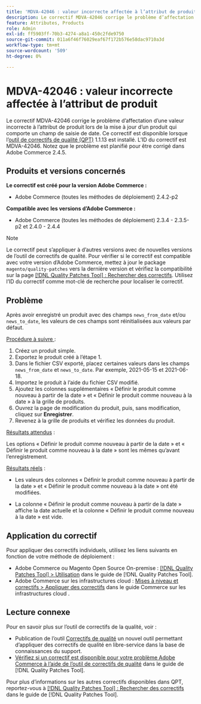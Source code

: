 ```yaml
---
title: 'MDVA-42046 : valeur incorrecte affectée à l’attribut de produit'
description: Le correctif MDVA-42046 corrige le problème d’affectation d’une valeur incorrecte à l’attribut de produit lors de la mise à jour d’un produit qui comporte un champ de saisie de date. Ce correctif est disponible lorsque l’outil [Outil de correctifs de la qualité (QPT)](https://experienceleague.adobe.com/en/docs/commerce-operations/tools/quality-patches-tool/quality-patches-tool-to-self-serve-quality-patches) 1.1.13 est installé. L’ID du correctif est MDVA-42046. Notez que le problème est planifié pour être corrigé dans Adobe Commerce 2.4.5.
feature: Attributes, Products
role: Admin
exl-id: ff5903ff-70b3-4274-a8a1-450c2fde9750
source-git-commit: 011a6f46f76029eaf67f172b576e58dac9710a3d
workflow-type: tm+mt
source-wordcount: '509'
ht-degree: 0%

---
```


# MDVA-42046 : valeur incorrecte affectée à l’attribut de produit

Le correctif MDVA-42046 corrige le problème d’affectation d’une valeur incorrecte à l’attribut de produit lors de la mise à jour d’un produit qui comporte un champ de saisie de date. Ce correctif est disponible lorsque l’[outil de correctifs de qualité (QPT)](https://experienceleague.adobe.com/en/docs/commerce-operations/tools/quality-patches-tool/quality-patches-tool-to-self-serve-quality-patches) 1.1.13 est installé. L’ID du correctif est MDVA-42046. Notez que le problème est planifié pour être corrigé dans Adobe Commerce 2.4.5.

## Produits et versions concernés

**Le correctif est créé pour la version Adobe Commerce :**

* Adobe Commerce (toutes les méthodes de déploiement) 2.4.2-p2

**Compatible avec les versions d’Adobe Commerce :**

* Adobe Commerce (toutes les méthodes de déploiement) 2.3.4 - 2.3.5-p2 et 2.4.0 - 2.4.4

>[!NOTE]
>
>Le correctif peut s’appliquer à d’autres versions avec de nouvelles versions de l’outil de correctifs de qualité. Pour vérifier si le correctif est compatible avec votre version d’Adobe Commerce, mettez à jour le package `magento/quality-patches` vers la dernière version et vérifiez la compatibilité sur la page [[!DNL Quality Patches Tool] : Rechercher des correctifs](https://experienceleague.adobe.com/en/docs/commerce-operations/tools/quality-patches-tool/quality-patches-tool-to-self-serve-quality-patches). Utilisez l’ID du correctif comme mot-clé de recherche pour localiser le correctif.

## Problème

Après avoir enregistré un produit avec des champs `news_from_date` et/ou `news_to_date`, les valeurs de ces champs sont réinitialisées aux valeurs par défaut.

<u>Procédure à suivre </u> :

1. Créez un produit simple.
1. Exportez le produit créé à l’étape 1.
1. Dans le fichier CSV exporté, placez certaines valeurs dans les champs `news_from_date` et `news_to_date`. Par exemple, 2021-05-15 et 2021-06-18.
1. Importez le produit à l’aide du fichier CSV modifié.
1. Ajoutez les colonnes supplémentaires « Définir le produit comme nouveau à partir de la date » et « Définir le produit comme nouveau à la date » à la grille de produits.
1. Ouvrez la page de modification du produit, puis, sans modification, cliquez sur **Enregistrer**.
1. Revenez à la grille de produits et vérifiez les données du produit.

<u>Résultats attendus</u> :

Les options « Définir le produit comme nouveau à partir de la date » et « Définir le produit comme nouveau à la date » sont les mêmes qu’avant l’enregistrement.

<u>Résultats réels</u> :

* Les valeurs des colonnes « Définir le produit comme nouveau à partir de la date » et « Définir le produit comme nouveau à la date » ont été modifiées.

* La colonne « Définir le produit comme nouveau à partir de la date » affiche la date actuelle et la colonne « Définir le produit comme nouveau à la date » est vide.

## Application du correctif

Pour appliquer des correctifs individuels, utilisez les liens suivants en fonction de votre méthode de déploiement :

* Adobe Commerce ou Magento Open Source On-premise : [[!DNL Quality Patches Tool] > Utilisation](/help/tools/quality-patches-tool/usage.md) dans le guide de [!DNL Quality Patches Tool].
* Adobe Commerce sur les infrastructures cloud : [Mises à niveau et correctifs > Appliquer des correctifs](https://experienceleague.adobe.com/docs/commerce-cloud-service/user-guide/develop/upgrade/apply-patches.html) dans le guide Commerce sur les infrastructures cloud .

## Lecture connexe

Pour en savoir plus sur l’outil de correctifs de la qualité, voir :

* Publication de l’outil [Correctifs de qualité](https://experienceleague.adobe.com/en/docs/commerce-operations/tools/quality-patches-tool/quality-patches-tool-to-self-serve-quality-patches) un nouvel outil permettant d’appliquer des correctifs de qualité en libre-service dans la base de connaissances du support.
* [Vérifiez si un correctif est disponible pour votre problème Adobe Commerce à l’aide de l’outil de correctifs de qualité](/help/tools/quality-patches-tool/patches-available-in-qpt/check-patch-for-magento-issue-with-magento-quality-patches.md) dans le guide de [!DNL Quality Patches Tool].

Pour plus d’informations sur les autres correctifs disponibles dans QPT, reportez-vous à [[!DNL Quality Patches Tool] : Rechercher des correctifs](https://experienceleague.adobe.com/tools/commerce-quality-patches/index.html) dans le guide de [!DNL Quality Patches Tool].
